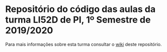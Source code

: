 # Repositório do código das aulas da turma LI52D de PI, 1º Semestre de 2019/2020

Para mais informações sobre esta turma consultar o [wiki](../../wiki) deste repositório.